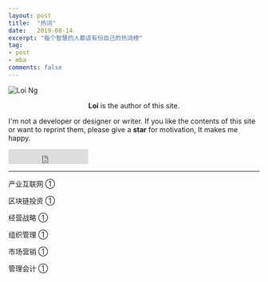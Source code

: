 ```yaml
---
layout: post
title:  "热词"
date:   2019-08-14
excerpt: "每个智慧的人都该有份自己的热词榜"
tag:
- post
- mba
comments: false
---
```


![Loi Ng](https://bossguloi.github.io/assets/img/logo.png)    
    
<center><b>Loi</b> is the author of this site.</center>
     
 I'm not a developer or designer or writer. If you like the contents of this site or want to reprint them, please give a **star** for motivation, It makes me happy.

<iframe src="https://ghbtns.com/github-btn.html?user=bossguloi&repo=bossguloi.github.io&type=star&count=true&size=large" frameborder="0" scrolling="0" width="160px" height="30px"></iframe>    

---

产业互联网 ①

区块链投资 ①

经营战略 ①

组织管理 ①

市场营销 ①

管理会计 ①